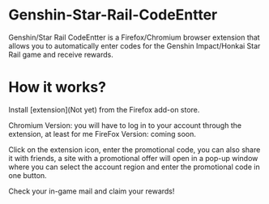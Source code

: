 # Genshin-Star-Rail-CodeEntter
Genshin/Star Rail CodeEntter is a Firefox/Chromium browser extension that allows you to automatically enter codes for the Genshin Impact/Honkai Star Rail game and receive rewards.

# How it works?
Install [extension](Not yet) from the Firefox add-on store.

Chromium Version: you will have to log in to your account through the extension, at least for me
FireFox Version: coming soon.

Click on the extension icon, enter the promotional code, you can also share it with friends, a site with a promotional offer will open in a pop-up window where you can select the account region and enter the promotional code in one button.

Check your in-game mail and claim your rewards!
